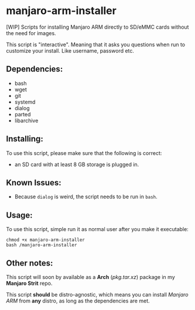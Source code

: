 # manjaro-arm-installer

[WIP] Scripts for installing Manjaro ARM directly to SD/eMMC cards without the need for images.

This script is "interactive". Meaning that it asks you questions when run to customize your install. Like username, password etc.


## Dependencies:
* bash
* wget
* git
* systemd
* dialog
* parted
* libarchive

## Installing:
To use this script, please make sure that the following is correct:

* an SD card with at least 8 GB storage is plugged in.

## Known Issues:
* Because `dialog` is weird, the script needs to be run in `bash`.

## Usage:
To use this script, simple run it as normal user after you make it executable:
```
chmod +x manjaro-arm-installer
bash /manjaro-arm-installer
```

## Other notes:
This script will soon by available as a **Arch** (*pkg.tar.xz*) package in my **Manjaro Strit** repo.

This script **should** be distro-agnostic, which means you can install *Manjaro ARM* from **any** distro, as long as the dependencies are met.
